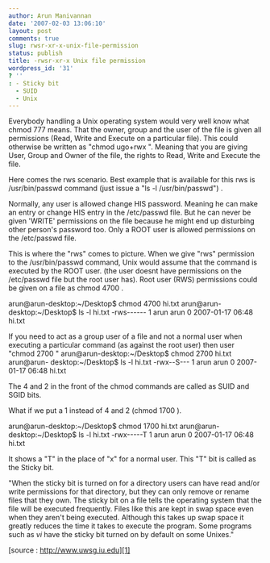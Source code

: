 ```yaml
---
author: Arun Manivannan
date: '2007-02-03 13:06:10'
layout: post
comments: true
slug: rwsr-xr-x-unix-file-permission
status: publish
title: -rwsr-xr-x Unix file permission
wordpress_id: '31'
? ''
: - Sticky bit
  - SUID
  - Unix
---
```


Everybody handling a Unix operating system would very well know what chmod 777
means. That the owner, group and the user of the file is given all permissions
(Read, Write and Execute on a particular file). This could otherwise be
written as "chmod ugo+rwx ". Meaning that you are giving User, Group and Owner
of the file, the rights to Read, Write and Execute the file.

Here comes the rws scenario. Best example that is available for this rws is
/usr/bin/passwd command (just issue a "ls -l /usr/bin/passwd") .

Normally, any user is allowed change HIS password. Meaning he can make an
entry or change HIS entry in the /etc/passwd file. But he can never be given
'WRITE' permissions on the file because he might end up disturbing other
person's password too. Only a ROOT user is allowed permissions on the
/etc/passwd file.

This is where the "rws" comes to picture. When we give "rws" permission to the
/usr/bin/passwd command, Unix would assume that the command is executed by the
ROOT user. (the user doesnt have permissions on the /etc/passwd file but the
root user has). Root user (RWS) permissions could be given on a file as chmod
4700 .

arun@arun-desktop:~/Desktop$ chmod 4700 hi.txt arun@arun-desktop:~/Desktop$ ls
-l hi.txt -rws------ 1 arun arun 0 2007-01-17 06:48 hi.txt

If you need to act as a group user of a file and not a normal user when
executing a particular command (as against the root user) then user "chmod
2700 "  arun@arun-desktop:~/Desktop$ chmod 2700 hi.txt arun@arun-
desktop:~/Desktop$ ls -l hi.txt -rwx--S--- 1 arun arun 0 2007-01-17 06:48
hi.txt

The 4 and 2 in the front of the chmod commands are called as SUID and SGID
bits.

What if we put a 1 instead of 4 and 2 (chmod 1700 ).

arun@arun-desktop:~/Desktop$ chmod 1700 hi.txt arun@arun-desktop:~/Desktop$ ls
-l hi.txt -rwx-----T 1 arun arun 0 2007-01-17 06:48 hi.txt

It shows a "T" in the place of "x" for a normal user. This "T" bit is called
as the Sticky bit.

"When the sticky bit is turned on for a directory users can have read and/or
write permissions for that directory, but they can only remove or rename files
that they own. The sticky bit on a file tells the operating system that the
file will be executed frequently. Files like this are kept in swap space even
when they aren't being executed. Although this takes up swap space it greatly
reduces the time it takes to execute the program. Some programs such as _vi_
have the sticky bit turned on by default on some Unixes."

[source : http://www.uwsg.iu.edu][1]

   [1]: http://www.uwsg.iu.edu/UAU/files/sticky.html

